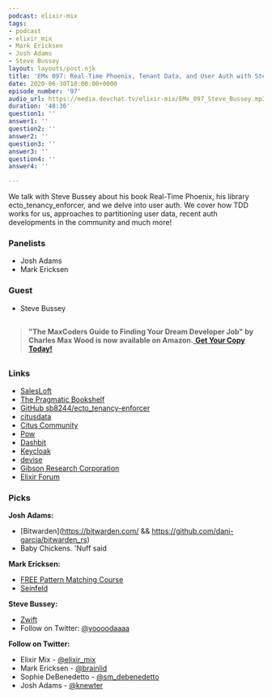 ```yaml
---
podcast: elixir-mix
tags:
- podcast
- elixir_mix
- Mark Ericksen
- Josh Adams
- Steve Bussey
layout: layouts/post.njk
title: 'EMx 097: Real-Time Phoenix, Tenant Data, and User Auth with Steve Bussey'
date: 2020-06-30T10:00:00+0000
episode_number: '97'
audio_url: https://media.devchat.tv/elixir-mix/EMx_097_Steve_Bussey.mp3
duration: '48:36'
question1: ''
answer1: ''
question2: ''
answer2: ''
question3: ''
answer3: ''
question4: ''
answer4: ''

---
```

We talk with Steve Bussey about his book Real-Time Phoenix, his library ecto_tenancy_enforcer, and we delve into user auth. We cover how TDD works for us, approaches to partitioning user data, recent auth developments in the community and much more!

### **Panelists**

* Josh Adams
* Mark Ericksen

### **Guest**

* Steve Bussey

## 

> **"The MaxCoders Guide to Finding Your Dream Developer Job" by Charles Max Wood is now available on Amazon.**[ **Get Your Copy Today!**](https://www.amazon.com/gp/product/B081MBL5C9/ref=as_li_ss_tl?ie=UTF8&linkCode=sl1&tag=devchattv-20&linkId=9d61363241636e2546ef46abba198746&language=en_US)

## 

### **Links**

* [SalesLoft](https://salesloft.com/)
* [The Pragmatic Bookshelf](https://pragprog.com/book/sbsockets/real-time-phoenix)
* [GitHub sb8244/ecto_tenancy-enforcer](https://github.com/sb8244/ecto_tenancy_enforcer)
* [citusdata](https://www.citusdata.com/)
* [Citus Community](https://www.citusdata.com/product/community)
* [Pow](https://powauth.com/)
* [Dashbit](https://dashbit.co/blog/a-new-authentication-solution-for-phoenix)
* [Keycloak](https://www.keycloak.org/)
* [devise](https://rubygems.org/gems/devise/)
* [Gibson Research Corporation](https://www.grc.com/sqrl/sqrl.htm)
* [Elixir Forum](https://elixirforum.com/)

### **Picks**

**Josh Adams:**

* [Bitwarden](https://bitwarden.com/ && https://github.com/dani-garcia/bitwarden_rs)
* Baby Chickens.   'Nuff said

**Mark Ericksen:**

* [FREE Pattern Matching Course](https://thinkingelixir.com/available-courses/pattern-matching/)
* [Seinfeld](https://www.imdb.com/title/tt0098904/)

**Steve Bussey:**

* [Zwift](https://zwift.com/)
* Follow on Twitter: [@yoooodaaaa](https://twitter.com/YOOOODAAAA)

**Follow on Twitter:**

* Elixir Mix - [@elixir_mix](https://twitter.com/elixir_mix)
* Mark Ericksen - [@brainlid](https://twitter.com/brainlid)
* Sophie DeBenedetto - [@sm_debenedetto](https://twitter.com/sm_debenedetto)
* Josh Adams - [@knewter](https://twitter.com/knewter)
